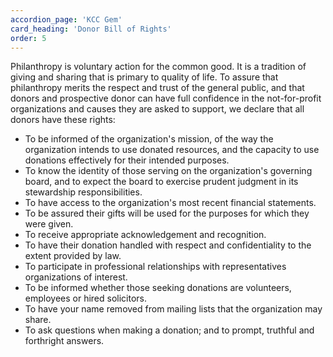 ```yaml
---
accordion_page: 'KCC Gem'
card_heading: 'Donor Bill of Rights'
order: 5
---
```


<p>Philanthropy is voluntary action for the common good. It is a tradition of giving and sharing that is primary to quality of life. To assure that philanthropy merits the respect and trust of the general public, and that donors and prospective donor can have full confidence in the not-for-profit organizations and causes they are asked to support, we declare that all donors have these rights:</p>
<ul>
    <li>To be informed of the organization's mission, of the way the organization intends to use donated resources, and the capacity to use donations effectively for their intended purposes.</li>
    <li>To know the identity of those serving on the organization's governing board, and to expect the board to exercise prudent judgment in its stewardship responsibilities.</li>
    <li>To have access to the organization's most recent financial statements.</li>
    <li>To be assured their gifts will be used for the purposes for which they were given.</li>
    <li>To receive appropriate acknowledgement and recognition.</li>
    <li>To have their donation handled with respect and confidentiality to the extent provided by law.</li>
    <li>To participate in professional relationships with representatives organizations of interest.</li>
    <li>To be informed whether those seeking donations are volunteers, employees or hired solicitors.</li>
    <li>To have your name removed from mailing lists that the organization may share.</li>
    <li>To ask questions when making a donation; and to prompt, truthful and forthright answers.</li>
</ul>
